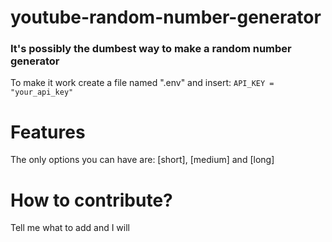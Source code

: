 # youtube-random-number-generator

### It's possibly the dumbest way to make a random number generator

To make it work create a file named ".env" and insert: `API_KEY = "your_api_key"`


# Features
The only options you can have are: [short], [medium] and [long]


# How to contribute?

Tell me what to add and I will
